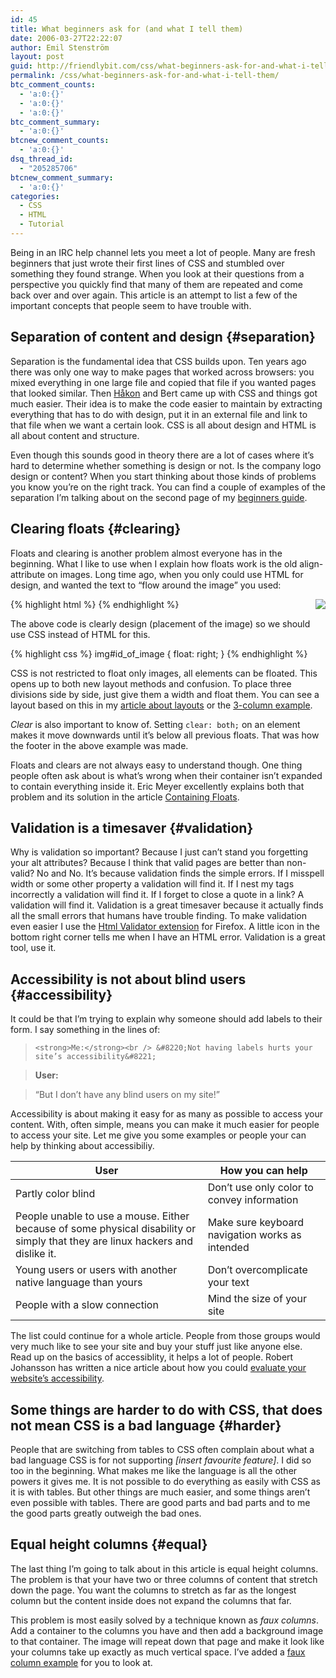 ```yaml
---
id: 45
title: What beginners ask for (and what I tell them)
date: 2006-03-27T22:22:07
author: Emil Stenström
layout: post
guid: http://friendlybit.com/css/what-beginners-ask-for-and-what-i-tell-them/
permalink: /css/what-beginners-ask-for-and-what-i-tell-them/
btc_comment_counts:
  - 'a:0:{}'
  - 'a:0:{}'
  - 'a:0:{}'
btc_comment_summary:
  - 'a:0:{}'
btcnew_comment_counts:
  - 'a:0:{}'
dsq_thread_id:
  - "205285706"
btcnew_comment_summary:
  - 'a:0:{}'
categories:
  - CSS
  - HTML
  - Tutorial
---
```

Being in an IRC help channel lets you meet a lot of people. Many are fresh beginners that just wrote their first lines of CSS and stumbled over something they found strange. When you look at their questions from a perspective you quickly find that many of them are repeated and come back over and over again. This article is an attempt to list a few of the important concepts that people seem to have trouble with.

## Separation of content and design {#separation}

Separation is the fundamental idea that CSS builds upon. Ten years ago there was only one way to make pages that worked across browsers: you mixed everything in one large file and copied that file if you wanted pages that looked similar. Then [Håkon](/css/interview-why-did-css-succeed/ "Interview with Håkon Wium Lie") and Bert came up with CSS and things got much easier. Their idea is to make the code easier to maintain by extracting everything that has to do with design, put it in an external file and link to that file when we want a certain look. CSS is all about design and HTML is all about content and structure.

Even though this sounds good in theory there are a lot of cases where it&#8217;s hard to determine whether something is design or not. Is the company logo design or content? When you start thinking about those kinds of problems you know you&#8217;re on the right track. You can find a couple of examples of the separation I&#8217;m talking about on the second page of my [beginners guide](/css/beginners-guide-to-css-and-standards/2/).

## Clearing floats {#clearing}

Floats and clearing is another problem almost everyone has in the beginning. What I like to use when I explain how floats work is the old align-attribute on images. Long time ago, when you only could use HTML for design, and wanted the text to &#8220;flow around the image&#8221; you used:

<div class="incorrect">
{% highlight html %}
<img src="/files/post-media/image.jpg" align="right">
{% endhighlight %}
</div>

The above code is clearly design (placement of the image) so we should use CSS instead of HTML for this.

<div class="correct">
{% highlight css %}
img#id_of_image { float: right; }
{% endhighlight %}
</div>

CSS is not restricted to float only images, all elements can be floated. This opens up to both new layout methods and confusion. To place three divisions side by side, just give them a width and float them. You can see a layout based on this in my [article about layouts](/css/simple-css-templates/) or the [3-column example](/files/templates/?style=3columns_float_float_float&cols=3).

_Clear_ is also important to know of. Setting `clear: both;` on an element makes it move downwards until it&#8217;s below all previous floats. That was how the footer in the above example was made.

Floats and clears are not always easy to understand though. One thing people often ask about is what&#8217;s wrong when their container isn&#8217;t expanded to contain everything inside it. Eric Meyer excellently explains both that problem and its solution in the article [Containing Floats](http://www.complexspiral.com/publications/containing-floats/).

## Validation is a timesaver {#validation}

Why is validation so important? Because I just can&#8217;t stand you forgetting your alt attributes? Because I think that valid pages are better than non-valid? No and No. It&#8217;s because validation finds the simple errors. If I misspell width or some other property a validation will find it. If I nest my tags incorrectly a validation will find it. If I forget to close a quote in a link? A validation will find it. Validation is a great timesaver because it actually finds all the small errors that humans have trouble finding. To make validation even easier I use the [Html Validator extension](http://users.skynet.be/mgueury/mozilla/) for Firefox. A little icon in the bottom right corner tells me when I have an HTML error. Validation is a great tool, use it.

## Accessibility is not about blind users {#accessibility}

It could be that I&#8217;m trying to explain why someone should add labels to their form. I say something in the lines of:

<blockquote class="alternate">

    <strong>Me:</strong><br /> &#8220;Not having labels hurts your site’s accessibility&#8221;

</blockquote>

> **User:**

> &#8220;But I don&#8217;t have any blind users on my site!&#8221;

Accessibility is about making it easy for as many as possible to access your content. With, often simple, means you can make it much easier for people to access your site. Let me give you some examples or people your can help by thinking about accessibiliy.

| User                                                                                                                           | How you can help                                 |
| ------------------------------------------------------------------------------------------------------------------------------ | ------------------------------------------------ |
| Partly color blind                                                                                                             | Don&#8217;t use only color to convey information |
| People unable to use a mouse. Either because of some physical disability or simply that they are linux hackers and dislike it. | Make sure keyboard navigation works as intended  |
| Young users or users with another native language than yours                                                                   | Don&#8217;t overcomplicate your text             |
| People with a slow connection                                                                                                  | Mind the size of your site                       |

The list could continue for a whole article. People from those groups would very much like to see your site and buy your stuff just like anyone else. Read up on the basics of accessiblity, it helps a lot of people. Robert Johansson has written a nice article about how you could [evaluate your website&#8217;s accessibility](http://www.456bereastreet.com/archive/200603/evaluating_website_accessibility_part_1_background_and_preparation/).

## Some things are harder to do with CSS, that does not mean CSS is a bad language {#harder}

People that are switching from tables to CSS often complain about what a bad language CSS is for not supporting _[insert favourite feature]_. I did so too in the beginning. What makes me like the language is all the other powers it gives me. It is not possible to do everything as easily with CSS as it is with tables. But other things are much easier, and some things aren&#8217;t even possible with tables. There are good parts and bad parts and to me the good parts greatly outweigh the bad ones.

## Equal height columns {#equal}

The last thing I&#8217;m going to talk about in this article is equal height columns. The problem is that your have two or three columns of content that stretch down the page. You want the columns to stretch as far as the longest column but the content inside does not expand the columns that far.

This problem is most easily solved by a technique known as _faux columns_. Add a container to the columns you have and then add a background image to that container. The image will repeat down that page and make it look like your columns take up exactly as much vertical space. I&#8217;ve added a [faux column example](http://friendlybit.com/files/templates/?style=faux_columns&cols=3&nofooter=1) for you to look at.

